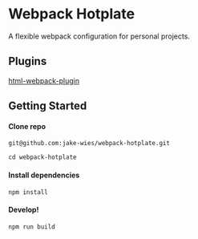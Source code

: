 # Webpack Hotplate

A flexible webpack configuration for personal projects.

## Plugins

[html-webpack-plugin](https://github.com/ampedandwired/html-webpack-plugin)

## Getting Started

#### Clone repo

```
git@github.com:jake-wies/webpack-hotplate.git

cd webpack-hotplate
```

#### Install dependencies

```
npm install
```

#### Develop!

```
npm run build
```
